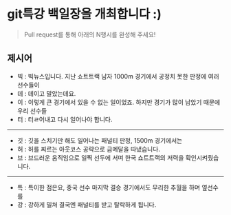 # git특강 백일장을 개최합니다 :) 
> Pull request를 통해 아래의 N행시를 완성해 주세요!

## 제시어
- 빅 : 빅뉴스입니다. 지난 쇼트트랙 남자 1000m 경기에서 공정치 못한 판정에 여러 선수들이
- 데 : 데이고 말았는데요.
- 이 : 이렇게 큰 경기에서 있을 수 없는 일이었죠. 하지만 경기가 많이 남았기 때문에 우리 선수들
- 터 : 터ㄹ어내고 다시 일어나야 합니다.
---
- 깃 : 깃을 스치기만 해도 일어나는 패널티 판정, 1500m 경기에서는
- 허 : 허를 찌르는 아웃코스 공략으로 금메달을 따냈습니다.
- 브 : 브드러운 움직임으로 일찍 선두에 서며 한국 쇼트트랙의 저력을 확인시켜줬습니다.
---
- 특 : 특이한 점은요, 중국 선수 마지막 결승 경기에서도 무리한 추월을 하며 옆선수를
- 강 : 강하게 밀쳐 결국엔 패널티를 받고 탈락하게 됩니다.
